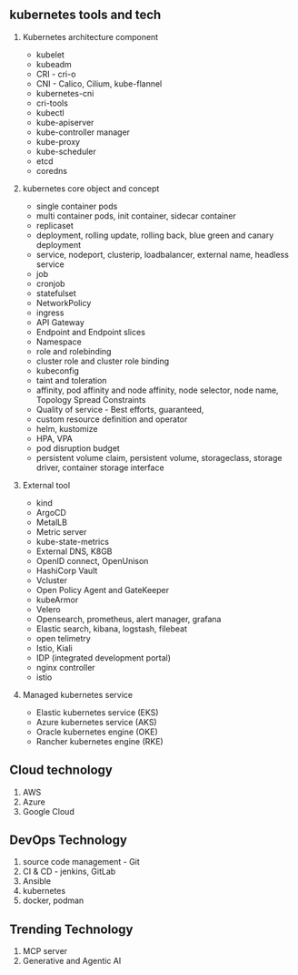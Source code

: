 ## kubernetes tools and tech 

1. Kubernetes architecture component
   - kubelet
   - kubeadm
   - CRI - cri-o
   - CNI - Calico, Cilium, kube-flannel
   - kubernetes-cni
   - cri-tools
   - kubectl
   - kube-apiserver
   - kube-controller manager
   - kube-proxy
   - kube-scheduler
   - etcd
   - coredns
2. kubernetes core object and concept
   - single container pods
   - multi container pods, init container, sidecar container
   - replicaset
   - deployment, rolling update, rolling back, blue green and canary deployment
   - service, nodeport, clusterip, loadbalancer, external name, headless service
   - job
   - cronjob
   - statefulset
   - NetworkPolicy
   - ingress
   - API Gateway
   - Endpoint and Endpoint slices
   - Namespace
   - role and rolebinding
   - cluster role and cluster role binding
   - kubeconfig
   - taint and toleration
   - affinity, pod affinity and node affinity, node selector, node name, Topology Spread Constraints
   - Quality of service - Best efforts, guaranteed,
   - custom resource definition and operator
   - helm, kustomize
   - HPA, VPA
   - pod disruption budget
   - persistent volume claim, persistent volume, storageclass, storage driver, container storage interface
     
3. External tool
   - kind
   - ArgoCD
   - MetalLB
   - Metric server
   - kube-state-metrics
   - External DNS, K8GB
   - OpenID connect, OpenUnison
   - HashiCorp Vault
   - Vcluster
   - Open Policy Agent and GateKeeper
   - kubeArmor
   - Velero
   - Opensearch, prometheus, alert manager, grafana
   - Elastic search, kibana, logstash, filebeat
   - open telimetry
   - Istio, Kiali
   - IDP (integrated development portal)
   - nginx controller
   - istio
     
4. Managed kubernetes service
   - Elastic kubernetes service (EKS)
   - Azure kubernetes service (AKS)
   - Oracle kubernetes engine (OKE)
   - Rancher kubernetes engine (RKE)

## Cloud technology 
1. AWS
2. Azure
3. Google Cloud

## DevOps Technology
1. source code management - Git
2. CI & CD - jenkins, GitLab
3. Ansible
4. kubernetes
5. docker, podman
   
## Trending Technology 
1. MCP server
2. Generative and Agentic AI
   


          
